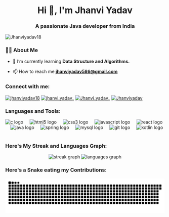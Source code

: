 <h1 align="center">Hi 👋, I'm Jhanvi Yadav</h1>
<h3 align="center">A passionate Java developer from India</h3>
<p align="left"> <img src="https://komarev.com/ghpvc/?username=Jhanviyadav18&label=Profile%20views&color=0e75b6&style=flat" alt="Jhanviyadav18" /> </p>

<h3 align="left">👩‍💻  About Me</h3>

- 🌱 I’m currently learning **Data Structure and Algorithms.**

- 📫 How to reach me **jhanviyadav586@gmail.com**

###

<h3 align="left">Connect with me:</h3>
<p align="left">
<a href="https://linkedin.com/in/jhanviyadav18" target="blank"><img align="center" src="https://raw.githubusercontent.com/rahuldkjain/github-profile-readme-generator/master/src/images/icons/Social/linked-in-alt.svg" alt="jhanviyadav18" height="30" width="40" /></a>
<a href="https://instagram.com/jhanvi.yadav_" target="blank"><img align="center" src="https://raw.githubusercontent.com/rahuldkjain/github-profile-readme-generator/master/src/images/icons/Social/instagram.svg" alt="jhanvi.yadav_" height="30" width="40" /></a>
  <a href="https://twitter.com/Jhanvi_yadav_" target="blank"><img align="center" src="https://raw.githubusercontent.com/rahuldkjain/github-profile-readme-generator/master/src/images/icons/Social/twitter.svg" alt="Jhanvi_yadav_" height="30" width="40" /></a>
  <a href="https://www.leetcode.com/Jhanviyadav" target="blank"><img align="center" src="https://raw.githubusercontent.com/rahuldkjain/github-profile-readme-generator/master/src/images/icons/Social/leet-code.svg" alt="Jhanviyadav" height="30" width="40" /></a>
</p>

###

<h3 align="left">Languages and Tools:</h3>
<div align="left">
  <img src="https://cdn.jsdelivr.net/gh/devicons/devicon/icons/c/c-original.svg" height="40" alt="c logo"  />
  <img width="12" />
  <img src="https://cdn.jsdelivr.net/gh/devicons/devicon/icons/html5/html5-original.svg" height="40" alt="html5 logo"  />
  <img width="12" />
  <img src="https://cdn.jsdelivr.net/gh/devicons/devicon/icons/css3/css3-original.svg" height="40" alt="css3 logo"  />
  <img width="12" />
  <img src="https://cdn.jsdelivr.net/gh/devicons/devicon/icons/javascript/javascript-original.svg" height="40" alt="javascript logo"  />
  <img width="12" />
  <img src="https://cdn.jsdelivr.net/gh/devicons/devicon/icons/react/react-original.svg" height="40" alt="react logo"  />
  <img width="12" />
  <img src="https://cdn.jsdelivr.net/gh/devicons/devicon/icons/java/java-original.svg" height="40" alt="java logo"  />
  <img width="12" />
<!--   <img src="https://cdn.jsdelivr.net/gh/devicons/devicon/icons/mysql/mysql-original.svg" height="40" alt="mysql logo"  />
  <img width="12" /> -->
  <img src="https://cdn.simpleicons.org/spring/6DB33F" height="40" alt="spring logo"  />
  <img width="12" />
  <img src="https://cdn.simpleicons.org/mysql/4479A1" height="40" alt="mysql logo"  />
  <img width="12" />
  <img src="https://cdn.simpleicons.org/git/F05032" height="40" alt="git logo"  />
  <img width="12" />
  <img src="https://cdn.jsdelivr.net/gh/devicons/devicon/icons/kotlin/kotlin-original.svg" height="40" alt="kotlin logo"  />
  <img width="12" />
</div>


###
<h3 align="left">Here's My Streak and Languages Graph: </h3>
<div align="center">
   <img src="https://streak-stats.demolab.com?user=Jhanviyadav18&locale=en&mode=daily&theme=dracula&hide_border=false&border_radius=5&order=3" height="150" alt="streak graph"  />
  <img src="https://github-readme-stats.vercel.app/api/top-langs?username=Jhanviyadav18&locale=en&hide_title=false&layout=compact&card_width=320&langs_count=5&theme=dracula&hide_border=false" height="150" alt="languages graph"  />
</div>

###

<div>
<h3 align="left">Here's a Snake eating my Contributions: </h3>
<img src="https://raw.githubusercontent.com/Jhanviyadav18/snk/output/snake.svg" alt="Snake animation" />
</div>
